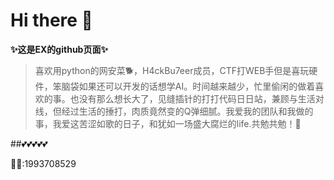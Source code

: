 # Hi there 👋

**✨这是EX的github页面✨**
> 喜欢用python的网安菜🐕，H4ckBu7eer成员，CTF打WEB手但是喜玩硬件，笨脑袋如果还可以开发的话想学AI。时间越来越少，忙里偷闲的做着喜欢的事。也没有那么想长大了，见缝插针的打打代码日日站，兼顾与生活对线，但经过生活的捶打，肉质竟然变的Q弹细腻。我爱我的团队和我做的事，我爱这苦涩如歌的日子，和犹如一场盛大腐烂的life.共勉共勉！💪

##💕💕💕💕💕

💬🐧:1993708529
<!--
**H4ckBu7eer-EX/H4ckBu7eer-EX** is a ✨ _special_ ✨ repository because its `README.md` (this file) appears on your GitHub profile.

Here are some ideas to get you started:

- 🔭 I’m currently working on ...
- 🌱 I’m currently learning ...
- 👯 I’m looking to collaborate on ...
- 🤔 I’m looking for help with ...
- 💬 Ask me about ...
- 📫 How to reach me: ...
- 😄 Pronouns: ...
- ⚡ Fun fact: ...
-->
